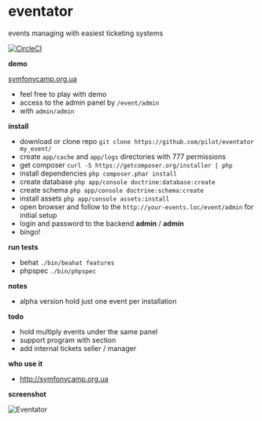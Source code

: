 eventator
=========

events managing with easiest ticketing systems

[![CircleCI](https://circleci.com/gh/pilot/eventator.svg?style=shield&circle-token=3141cdc2b11468e7dc37985702d7419a8a4930f9)](https://circleci.com/gh/pilot/eventator)

**demo**

[symfonycamp.org.ua](http://symfonycamp.org.ua)

* feel free to play with demo
* access to the admin panel by `/event/admin`
* with `admin/admin`

**install**

* download or clone repo `git clone https://github.com/pilot/eventator my_event/`
* create `app/cache` and `app/logs` directories with 777 permissions
* get composer `curl -S https://getcomposer.org/installer | php`
* install dependencies `php composer.phar install`
* create database `php app/console doctrine:database:create`
* create schema `php app/console doctrine:schema:create`
* install assets `php app/console assets:install`
* open browser and follow to the `http://your-events.loc/event/admin` for initial setup
* login and password to the backend **admin** / **admin**
* bingo!

**run tests**

* behat `./bin/beahat features`
* phpspec `./bin/phpspec`

**notes**

* alpha version hold just one event per installation

**todo**

* hold multiply events under the same panel
* support program with section
* add internal tickets seller / manager

**who use it**

* http://symfonycamp.org.ua

**screenshot**

![Eventator](https://dl.dropboxusercontent.com/s/4c7m4bdf01467en/Eventator.png)
